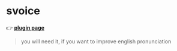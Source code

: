 # svoice
👉 [**plugin page**](https://plugins.jetbrains.com/plugin/21001-svoice)
> you will need it, if you want to improve english pronunciation
